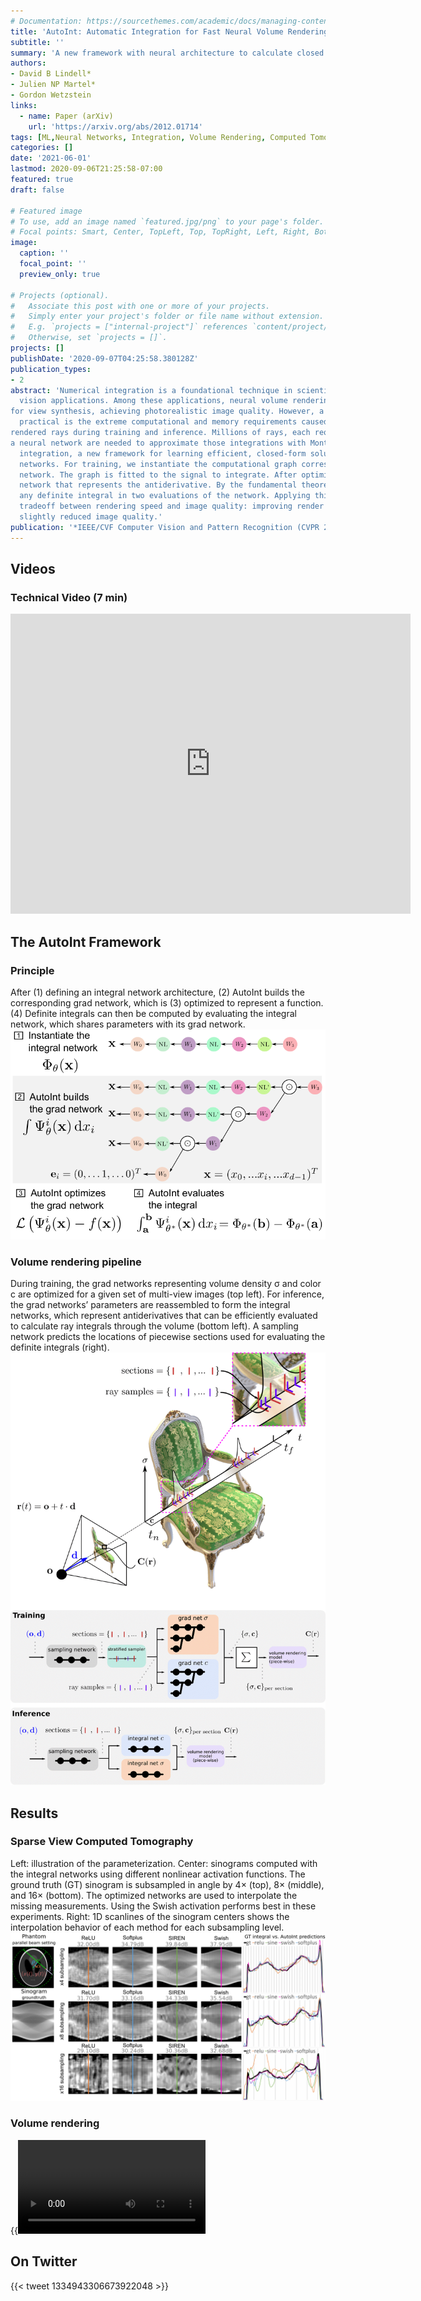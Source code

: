 ```yaml
---
# Documentation: https://sourcethemes.com/academic/docs/managing-content/
title: 'AutoInt: Automatic Integration for Fast Neural Volume Rendering'
subtitle: ''
summary: 'A new framework with neural architecture to calculate closed form integrals of functions.'
authors:
- David B Lindell*
- Julien NP Martel*
- Gordon Wetzstein
links:
  - name: Paper (arXiv)  
    url: 'https://arxiv.org/abs/2012.01714'
tags: [ML,Neural Networks, Integration, Volume Rendering, Computed Tomography]
categories: []
date: '2021-06-01'
lastmod: 2020-09-06T21:25:58-07:00
featured: true
draft: false 
    
# Featured image
# To use, add an image named `featured.jpg/png` to your page's folder.
# Focal points: Smart, Center, TopLeft, Top, TopRight, Left, Right, BottomLeft, Bottom, BottomRight.
image:
  caption: ''
  focal_point: ''
  preview_only: true 

# Projects (optional).
#   Associate this post with one or more of your projects.
#   Simply enter your project's folder or file name without extension.
#   E.g. `projects = ["internal-project"]` references `content/project/deep-learning/index.md`.
#   Otherwise, set `projects = []`.
projects: []
publishDate: '2020-09-07T04:25:58.380128Z'
publication_types:
- 2
abstract: 'Numerical integration is a foundational technique in scientific computing and is at the core of many computer 
  vision applications. Among these applications, neural volume rendering has recently been proposed as a new paradigm 
for view synthesis, achieving photorealistic image quality. However, a fundamental obstacle to making these methods 
  practical is the extreme computational and memory requirements caused by the required volume integrations along the
rendered rays during training and inference. Millions of rays, each requiring hundreds of forward passes through
a neural network are needed to approximate those integrations with Monte Carlo sampling. Here, we propose automatic 
  integration, a new framework for learning efficient, closed-form solutions to integrals using coordinate-based neural 
  networks. For training, we instantiate the computational graph corresponding to the derivative of the coordinate-based 
  network. The graph is fitted to the signal to integrate. After optimization, we reassemble the graph to obtain a 
  network that represents the antiderivative. By the fundamental theorem of calculus, this enables the calculation of 
  any definite integral in two evaluations of the network. Applying this approach to neural rendering, we improve a 
  tradeoff between rendering speed and image quality: improving render times by greater than 10× with a tradeoff of 
  slightly reduced image quality.'
publication: '*IEEE/CVF Computer Vision and Pattern Recognition (CVPR 2021)*'
---
```

## Videos
### Technical Video (7 min)
<iframe width="640" height="480" src="https://www.youtube.com/embed/GYxFYbih0PU" title="YouTube video player" 
frameborder="0" allow="accelerometer; autoplay; clipboard-write; encrypted-media; gyroscope; picture-in-picture" 
allowfullscreen></iframe>

## The AutoInt Framework 
### Principle
After (1) defining an integral network architecture, (2) AutoInt builds the corresponding grad 
network, which is (3) optimized to represent a function. (4) Definite integrals can then be computed by evaluating the 
integral network, which shares parameters with its grad network.
![](a1.png)

### Volume rendering pipeline 
During training, the grad networks representing volume density σ and color c are optimized for a given set of multi-view 
images (top left). For inference, the grad networks’ parameters are reassembled to form the integral networks,
which represent antiderivatives that can be efficiently evaluated to calculate ray integrals through the volume 
(bottom left). A sampling network predicts the locations of piecewise sections used for evaluating the definite 
integrals (right).
![](a2.png)

## Results
### Sparse View Computed Tomography
Left: illustration of the parameterization. Center: sinograms computed with the integral networks using different 
nonlinear activation functions. The ground truth (GT) sinogram is subsampled in angle by 4× (top), 8× (middle), and 16× 
(bottom). The optimized networks are used to interpolate the missing measurements. Using the Swish activation performs 
best in these experiments. Right: 1D scanlines of the sinogram centers shows the interpolation behavior of each method 
for each subsampling level.
![](a3.png)

### Volume rendering 
{{<video autoplay="true" loop="true" src="a4.mp4">}}
{{<video autoplay="true" loop="true" src="a5.mp4">}}
{{<video autoplay="true" loop="true" src="a6.mp4">}}

## On Twitter
{{< tweet 1334943306673922048 >}}
